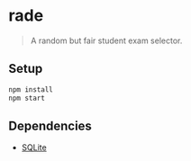 # rade

> A random but fair student exam selector.

## Setup

```bash
npm install
npm start
```

## Dependencies

* [SQLite](https://www.sqlite.org/)

